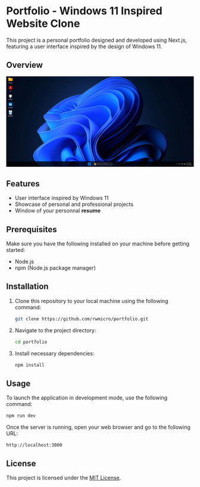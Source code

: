 # Portfolio - Windows 11 Inspired Website Clone

This project is a personal portfolio designed and developed using Next.js, featuring a user interface inspired by the design of Windows 11.

## Overview

![Portfolio screenshot](public/portoflio.png)

## Features

- User interface inspired by Windows 11
- Showcase of personal and professional projects
- Window of your personnal **resume**

## Prerequisites

Make sure you have the following installed on your machine before getting started:

- Node.js
- npm (Node.js package manager)

## Installation

1. Clone this repository to your local machine using the following command:
   ```bash
   git clone https://github.com/rwmicro/portfolio.git
   ```

2. Navigate to the project directory:
   ```bash
   cd portfolio
   ```

3. Install necessary dependencies:
   ```bash
   npm install
   ```

## Usage

To launch the application in development mode, use the following command:
```bash
npm run dev
```

Once the server is running, open your web browser and go to the following URL:
```
http://localhost:3000
```

## License

This project is licensed under the [MIT License](https://opensource.org/licenses/MIT).